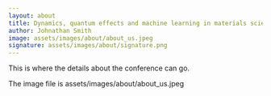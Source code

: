 ```yaml
---
layout: about
title: Dynamics, quantum effects and machine learning in materials science and computational chemistry (DQML22)
author: Johnathan Smith
image: assets/images/about/about_us.jpeg
signature: assets/images/about/signature.png
---
```


This is where the details about the conference can go.

The image file is assets/images/about/about_us.jpeg
